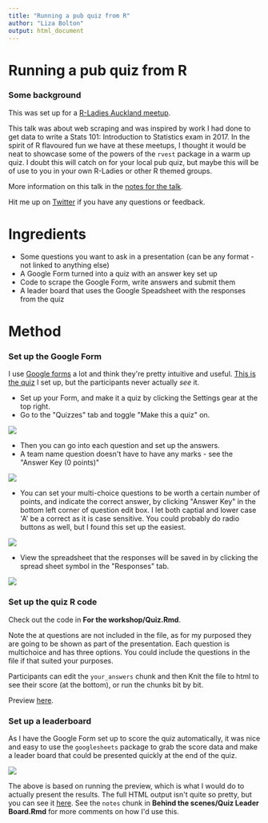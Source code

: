 ```yaml
---
title: "Running a pub quiz from R"
author: "Liza Bolton"
output: html_document
---
```

# Running a pub quiz from R
### Some background
This was set up for a [R-Ladies Auckland meetup](https://www.meetup.com/rladies-auckland/events/250117268/).

This talk was about web scraping and was inspired by work I had done to get data to write a Stats 101: Introduction to Statistics exam in 2017. In the spirit of R flavoured fun we have at these meetups, I thought it would be neat to showcase some of the powers of the `rvest` package in a warm up quiz. I doubt this will catch on for your local pub quiz, but maybe this will be of use to you in your own R-Ladies or other R themed groups. 

More information on this talk in the [notes for the talk](http://www.dataembassy.co.nz/links).

Hit me up on [Twitter](https://www.twitter.com/Liza_Bolton) if you have any questions or feedback.

# Ingredients
* Some questions you want to ask in a presentation (can be any format - not linked to anything else)
* A Google Form turned into a quiz with an answer key set up
* Code to scrape the Google Form, write answers and submit them
* A leader board that uses the Google Speadsheet with the responses from the quiz

# Method

### Set up the Google Form

I use [Google forms](https://docs.google.com/forms) a lot and think they're pretty intuitive and useful. [This is the quiz](https://docs.google.com/forms/d/e/1FAIpQLSfvhpZ0LKuUzA0ZRnpIcrzl4JX7eOa111bmsESN54-0mf8Qrw/viewform?usp=sf_link) I set up, but the participants never actually *see* it.

* Set up your Form, and make it a quiz by clicking the Settings gear at the top right.
* Go to the "Quizzes" tab and toggle "Make this a quiz" on.

![](Images/quiz_settings.png)

* Then you can go into each question and set up the answers.
* A team name question doesn't have to have any marks - see the "Answer Key (0 points)"

![](Images/team_name_q.png)

* You can set your multi-choice questions to be worth a certain number of points, and indicate the correct answer, by clicking "Answer Key" in the bottom left corner of question edit box. I let both captial and lower case 'A' be a correct as it is case sensitive. You could probably do radio buttons as well, but I found this set up the easiest.

![](Images/q1_answer_key.png)

* View the spreadsheet that the responses will be saved in by clicking the spread sheet symbol in the "Responses" tab. 

![](Images/spreadsheet.png)

### Set up the quiz R code

Check out the code in **For the workshop/Quiz.Rmd**.

Note the at questions are not included in the file, as for my purposed they are going to be shown as part of the presentation. Each question is multichoice and has three options. You could include the questions in the file if that suited your purposes.

Participants can edit the `your_answers` chunk and then Knit the file to html to see their score (at the bottom), or run the chunks bit by bit.

Preview [here](http://htmlpreview.github.io/?https://github.com/elb0/hpff-rladies-auck/blob/master/For%20use%20in%20workshop/Quiz.html).


### Set up a leaderboard

As I have the Google Form set up to score the quiz automatically, it was nice and easy to use the `googlesheets` package to grab the score data and make a leader board that could be presented quickly at the end of the quiz.

![](Images/leader_board_example.png)

The above is based on running the preview, which is what I would do to actually present the results. The full HTML output isn't quite so pretty, but you can see it [here](http://htmlpreview.github.io/?https://github.com/elb0/hpff-rladies-auck/blob/master/Behind%20the%20scenes/Quiz%20Leader%20Board.nb.html). See the `notes` chunk in **Behind the scenes/Quiz Leader Board.Rmd** for more comments on how I'd use this.
